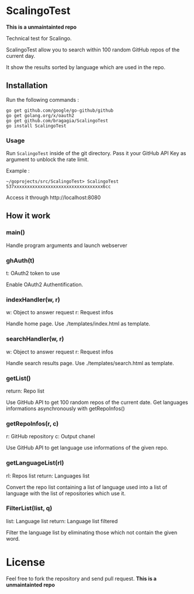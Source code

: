 # ScalingoTest
**This is a unmaintainted repo**

Technical test for Scalingo.

ScalingoTest allow you to search within 100 random GitHub repos of the current day.

It show the results sorted by language which are used in the repo.

## Installation

Run the following commands :
```
go get github.com/google/go-github/github
go get golang.org/x/oauth2
go get github.com/bragagia/ScalingoTest
go install ScalingoTest
```

### Usage

Run `ScalingoTest` inside of the git directory. Pass it your GitHub API Key as argument to unblock the rate limit.

Example :
```
~/goprojects/src/ScalingoTest> ScalingoTest 537xxxxxxxxxxxxxxxxxxxxxxxxxxxxxxxxxx6cc
```

Access it through http://localhost:8080

## How it work

### main()
Handle program arguments and launch webserver

### ghAuth(t)
t: OAuth2 token to use

Enable OAuth2 Authentification.

### indexHandler(w, r)
w: Object to answer request
r: Request infos

Handle home page. Use ./templates/index.html as template.

### searchHandler(w, r)
w: Object to answer request
r: Request infos

Handle search results page. Use ./templates/search.html as template.

### getList()
return: Repo list

Use GitHub API to get 100 random repos of the current date.
Get languages informations asynchronously with getRepoInfos()

### getRepoInfos(r, c)
r: GitHub repository
c: Output chanel

Use GitHub API to get language use informations of the given repo.

### getLanguageList(rl)
rl: Repos list
return: Languages list

Convert the repo list containing a list of language used into a list of language with the list of repositories which use it.

### FilterList(list, q)
list: Language list
return: Language list filtered

Filter the language list by eliminating those which not contain the given word.

# License
Feel free to fork the repository and send pull request.
**This is a unmaintainted repo**
